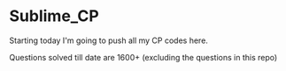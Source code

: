 # Sublime_CP

Starting today I'm going to push all my CP codes here. 


Questions solved till date are 1600+ (excluding the questions in this repo)
